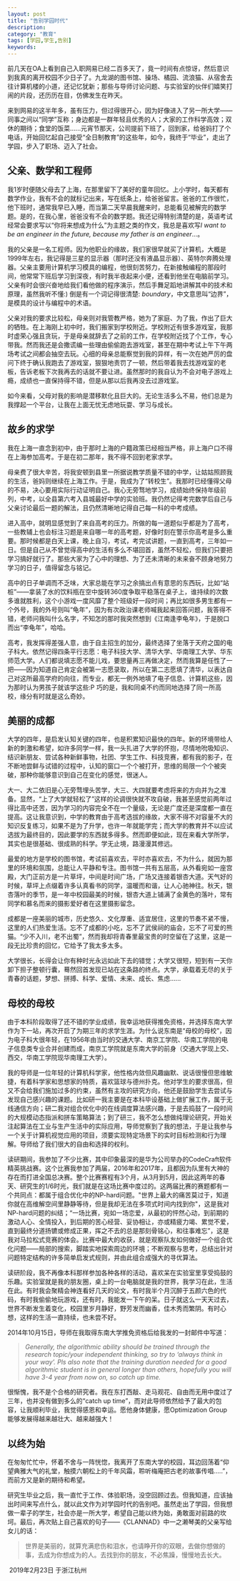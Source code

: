 ```yaml
---
layout: post
title: "告别学园时代"
description:
category: "教育"
tags: [学园,学生,告别]
keywords: 
---
```


前几天在OA上看到自己入职网易已经二百多天了，竟一时间有点惊讶，然后意识到我真的离开校园不少日子了。九龙湖的图书馆、操场、橘园、流浪猫、从宿舍去往计算机楼的小道，还记忆犹新；那些与导师讨论问题、与实验室的伙伴们嬉笑打闹的片段，还历历在目，仿佛发生在昨天。

来到网易的这半年多，虽有压力，但过得很开心，因为好像进入了另一所大学——同事之间以“同学”互称；身边都是一群年轻且优秀的人；大家的工作科学高效；双休的期待；食堂的饭菜......元宵节那天，公司提前下班了，回到家，给爸妈打了个电话，开始回忆起自己接受“全日制教育”的这些年，如今，我终于“毕业”，走出了学园，步入了职场、迈入了社会。

## 父亲、数学和工程师

我1岁时便随父母去了上海，在那里留下了美好的童年回忆。上小学时，每天都有数学作业，我有不会的就标记出来，写在纸条上，给爸爸留言。爸爸的工作很忙，他下班时，通常我早已入睡，而当第二天早晨我醒来时，总能看见被解完的数学题。是的，在我心里，爸爸没有不会的数学题。我还记得特别清楚的是，英语考试经常会要求写以“你将来想成为什么”为主题之类的作文，我总是喜欢写*I want to be an engineer in the future, because my father is an engineer*…。

我的父亲是一名工程师。因为他职业的缘故，我们家很早就买了计算机，大概是1999年左右，我记得是三星的显示器（那时还没有液晶显示器）、英特尔奔腾处理器。父亲主要用计算机学习模具的编程，他很刻苦努力，在新接触编程的那段时间，他常常下班后学习到深夜，有时我半夜起来小便，还看到他坐在电脑前学习。父亲有时会很兴奋地给我们看他做的程序演示，然后手舞足蹈地讲解其中的技术和原理，虽然我听不懂:) 倒是有一个词记得很清楚: *boundary*，中文意思叫“边界”，是模具的设计与编程中的术语。

父亲对我的要求比较松，母亲则对我管教严格，她为了家庭、为了我，作出了巨大的牺牲。在上海刚上初中时，我们搬家到学校附近。学校附近有很多游戏室，我那时虚荣心强且贪玩，于是母亲就辞去了之前的工作，在学校附近找了个工作，专心带我。然而我还是会撒谎编一些理由偷偷跑去游戏室，甚至在期中考试上午下午两场考试之间都会抽空去玩。心细的母亲总能察觉到我的异样，有一次在她严厉的盘问下终于确认我跑去了游戏室，狠狠地责罚了一顿，然后带着我去找游戏室的老板，告诉老板下次我再去的话就不要让进。虽然那时的我自认为不会对电子游戏上瘾，成绩也一直保持得不错，但是从那以后我再没去过游戏室。

如今来看，父母对我的影响是潜移默化且巨大的。无论生活多么不易，他们总是为我撑起一个平台，让我在上面无忧无虑地玩耍、学习与成长。

## 故乡的求学

我在上海一直念到初中，由于那时上海的户籍政策已经相当严格，非上海户口不得在上海参加高考。于是在初二那年，我不得不回到老家求学。

母亲费了很大辛苦，将我安顿到县里一所据说教学质量不错的中学，让姑姑照顾我的生活，爸妈则继续在上海工作。于是，我成为了“转校生”。我那时已经懂得父母的不易，决心要用实际行动证明自己。我心无旁骛地学习，成绩始终保持年级前列，中考，以全县第六考入县城最好中学的实验班。我仍然记得考完数学后自己与父亲讨论最后一题的解法，且仍然清晰地记得自己每一科的中考成绩。

进入高中，就明显感觉到了来自高考的压力。所做的每一道题似乎都是为了高考，一些教辅上也会标注习题是来自哪一年的高考题，好像时刻在警示你高考是多么重要。那时候都是白天上课，晚上自习，考试，考完试讲题，一直到高考，三年如一日。但是自己从不曾觉得高中的生活有多么不堪回首，虽然不轻松，但我们只要把学习搞好就行了。那些大家为了心中的理想、为了还未清晰的未来奋不顾身地努力学习的日子，值得留念与铭记。

高中的日子单调而不乏味，大家总能在学习之余搞出点有意思的东西玩，比如“站桩”——拿装了水的饮料瓶在空中旋转360度争取平稳落在桌子上，谁持续的次数多谁就胜利，这个小游戏一度风靡了整个班级好一段时间；再比如很多男生都有一个外号，我的外号则叫“龟年”，因为有次政治课老师喊我起来回答问题，我答得不错，老师问我叫什么名字，不知怎的那时我突然想到《江南逢李龟年》，于是脱口而出“李龟年”，哈哈。

高考，我发挥得差强人意，由于自主招生的加分，最终选择了坐落于天府之国的电子科大。依然记得四条平行志愿：电子科技大学、清华大学、华南理工大学、华东师范大学。人们都说填志愿不能儿戏，要思量再三再做决定，然而我算是任性了一把——因为知道自己肯定会被第一志愿录取，所以在第二志愿填了清华，以表达自己对这所最高学府的向往，而专业，都无一例外地填了电子信息、计算机这些，因为那时认为男孩子就该学这些:P 巧的是，我和同桌不约而同地选择了同一所高校，缘分有时就是这么奇妙。

## 美丽的成都

大学的四年，是启发认知关键的四年，也是积累知识最快的四年。新的环境带给人新的刺激和希望，如许多同学一样，我一头扎进了大学的怀抱，尽情地吮吸知识、结识新朋友、尝试各种新鲜事物，社团、学生工作、科技竞赛，都有我的影子，在不断地尝鲜与试错的过程中，认知的窗口一个个被打开，思维的局限一个个被突破，那种你能够意识到自己在变化的感觉，很迷人。

大一、大二依旧是心无旁骛埋头苦学，大三、大四就要考虑将来的方向并为之准备。显然，“上了大学就轻松了”这样的论调很快就不攻自破，我甚至感觉前两年过得比高中还苦，因为学习的内容完全不在一个量级，无论是广度还是深度都一直在提高。这让我意识到，中学的教育由于高考选拔的缘故，大家不得不对容量不大的知识反复练习，如果不是为了升学，也许一年就能学完；而大学的教育并不以应试选拔为最终目的，因此要学的东西就多得多。然而即便如此，现在来看大学所学，其实也是很基础、很成熟的科学。学无止境，路漫漫其修远。

最爱的地方是学校的图书馆，考试前喜欢去，平时亦喜欢去，不为什么，就因为那里的环境和氛围，总能让人平静和专注。图书馆一共有五层高，从外看宛如一座宫殿，大门正前方是一片草坪，中间是时间广场，广场又连接着银杏大道。天气好的时候，草坪上点缀着许多认真看书的同学，温暖而和谐，让人心驰神往。秋天，银杏落叶的季节，是一年中校园最美的时候，银杏大道上铺满了金黄色的落叶，常有同学和慕名而来的摄影爱好者在这里摄影留念。

成都是一座美丽的城市，历史悠久、文化厚重、适宜居住，这里的节奏不紧不慢，这里的人们热爱生活。忘不了成都的小吃，忘不了武侯祠的庙会，忘不了可爱的熊猫。“少不入川，老不出蜀”，然而我却将青春里最宝贵的时空留在了这里，这是一段无比珍贵的回忆，它给予了我太多太多。

大学很长，长得会让你有种时光永远如此下去的错觉；大学又很短，短到有一天你卸下担子整顿行囊，蓦然回首发现已站在这条路的终点。大学，承载着无尽的关于青春的话题，梦想、拼搏、科学、爱情、未来、成长、焦虑......

## 母校的母校

由于本科阶段取得了还不错的学业成绩，我幸运地获得推免资格，并选择东南大学作为下一站，再次开启了为期三年的求学生涯。为什么说东南是“母校的母校”，因为电子科大很年轻，在1956年由当时的交通大学、南京工学院、华南工学院的电子信息类专业合并创建而成，南京工学院就是东南大学的前身（交通大学现上交、西交，华南工学院现华南理工大学）。

我的导师是一位年轻的计算机科学家，他性格内敛但风趣幽默、说话很慢但思维敏捷，有着科学家和思想家的特质，喜欢篮球与德州扑克。他对学生的要求很高，但又不会给我们施加过多的约束，虽然有主攻的研究方向，他还是鼓励学生去尝试与发现自己感兴趣的课题。比如研一我主要是在本科毕设基础上做扩展工作，属于无线通信方向；研二我对组合优化中的在线调度算法感兴趣，于是去捣鼓了一段时间的大规模动态指派和拼车策略算法；到了研三，我不怎么想做纯理论研究，开始关注起算法在工业与生产生活中的实际应用，导师觉察到了我的想法，于是让我参与一个关于计算机视觉应用的项目，须要实现特定场景下的实时目标检测和行为理解。导师给了我们很大的自由和选择的权利。

读研期间，我参加了不少比赛，其中印象最深的是华为公司举办的CodeCraft软件精英挑战赛。这个比赛我参加了两届，2016年和2017年，且都因为队里有大神的存在而打进全国总决赛。整个比赛赛程有3个月，从3月到5月，因此这两年的春天、研究生的1/6时光，我们就是在这场比赛中度过的。这两届比赛的赛题都有一个共同点：都属于组合优化中的NP-hard问题。"世界上最大的痛苦莫过于，知道你就在高维解空间里静静等待，但是我却无法在多项式时间内找到你"，这是我对NP-hard问题的纠结；“一场比赛，宛如一场恋爱，从最初的怦然心动，到前期的激动人心、全情投入，到后期的苦心经营、妥协相让，亦或精疲力竭、累觉不爱，直到最终分道扬镳或修成正果，挥之不去的总是那刻骨铭心，和往事难忘”，这是我对马拉松式竞赛的体会。比赛中最大的收获，就是观察队友如何做好一个组合优化问题——局部的搜索，脚踏实地探索周边的环境；不断观察与思考，总结出针对问题特定结构的许多简单启发式规则，并由此组合成强大的寻优算法。

读研阶段，我不再像本科那样参加各种各样的活动，喜欢呆在实验室里享受捣鼓的乐趣。实验室就是我的朋友圈，桌上的一台电脑就是我的世界，我学习在此，生活在此。有时我会聚精会神连看好几天的论文，有时我半个月沉醉于五颜六色的代码，有时我偷偷地玩游戏，还有时，我能发一下午的呆。日子就这么一天天过去，世界不断发生着变化，校园里岁月静好，野芳发而幽香，佳木秀而繁阴。有时心想，这样的生活一直持续，也未尝不好。

2014年10月15日，导师在我取得东南大学推免资格后给我发的一封邮件中写道：

> *Generally, the algorithmic ability should be trained through the research topic/your independent thinking, so try to ‘always think in your way’. Pls also note that the training duration needed for a good algorithmic student is in general longer than others, hopefully you will have 3-4 year from now on, so catch up time.*

很惭愧，我不是个合格的研究者。我在东打西敲、走马观花、自由而无用中度过了三年，也并没有做到多么的“catch up time”，而对此导师依然给予了最大的包容，让我顺利毕业，我觉得感恩和幸运。愿他身体健康，愿Optimization Group能够发展得越来越壮大、越来越强大！

## 以终为始

在匆匆忙忙中，怀着不舍与一阵恍惚，我离开了东南大学的校园，耳边回荡着“仰望典雅大气的礼堂，触摸六朝松上的千年风霜，聆听梅庵把古老的故事传唱…..”，而前方又是新的期待和希望。

研究生毕业之后，我一直忙于工作、体验职场，没空回顾过去。但我知道，应该抽出时间来写点什么，就以此文作为对学园时代的告别吧。虽然走出了学园，但我想做一辈子的学生，社会亦是一所大学，希望自己能以终为始，勇敢面对前路的坎坷。最后，再次贴上自己喜欢的句子——《CLANNAD》中一之濑琴美的父亲写给女儿的话：

> 世界是美丽的，就算充满悲伤和泪水，也请睁开你的双眼，去做你想做的事，去成为你想成为的人。去找到你的朋友，不必焦躁，慢慢地去长大。



​																		2019年2月23日 于浙江杭州